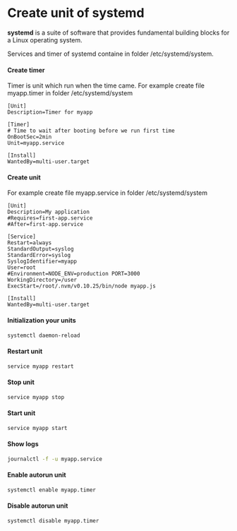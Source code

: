 # Create unit of systemd

**systemd** is a suite of software that provides fundamental building blocks for a Linux operating system.

Services and timer of systemd containe in folder /etc/systemd/system.

#### Create timer

Timer is unit which run when the time came.
For example create file myapp.timer in folder /etc/systemd/system

```
[Unit]
Description=Timer for myapp

[Timer]
# Time to wait after booting before we run first time
OnBootSec=2min
Unit=myapp.service

[Install]
WantedBy=multi-user.target
```

#### Create unit

For example create file myapp.service in folder /etc/systemd/system

```
[Unit]
Description=My application
#Requires=first-app.service
#After=first-app.service

[Service]
Restart=always
StandardOutput=syslog
StandardError=syslog
SyslogIdentifier=myapp
User=root
#Environment=NODE_ENV=production PORT=3000
WorkingDirectory=/user
ExecStart=/root/.nvm/v0.10.25/bin/node myapp.js

[Install]
WantedBy=multi-user.target
```
#### Initialization your units

```bash
systemctl daemon-reload
```
#### Restart unit

```bash
service myapp restart
```
#### Stop unit

```bash
service myapp stop
```
#### Start unit

```bash
service myapp start
```
#### Show logs

```bash
journalctl -f -u myapp.service 
```
#### Enable autorun unit

```bash
systemctl enable myapp.timer
```
#### Disable autorun unit

```bash
systemctl disable myapp.timer
